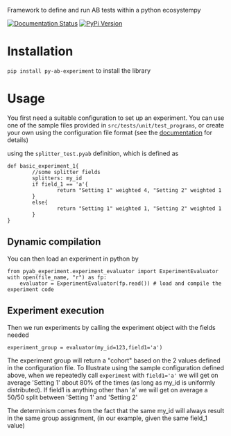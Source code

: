 Framework to define and run AB tests within a python ecosystempy

[![Documentation Status](https://readthedocs.org/projects/py-ab/badge/?version=latest)](https://py-ab.readthedocs.io/en/latest/?badge=latest)
[![PyPi Version](https://img.shields.io/pypi/v/py-ab-experiment.svg)](https://pypi.python.org/pypi/py-ab-experiment/)

# Installation
`pip install py-ab-experiment` to install the library

# Usage
You first need a suitable configuration to set up an experiment. You can use one of the sample files provided in `src/tests/unit/test_programs`, or create your own using the configuration file format (see the [documentation](https://py-ab.readthedocs.io) for details)

using the `splitter_test.pyab` definition, which is defined as
```
def basic_experiment_1{
        //some splitter fields
        splitters: my_id
        if field_1 == 'a'{
                return "Setting 1" weighted 4, "Setting 2" weighted 1
        }
        else{
                return "Setting 1" weighted 1, "Setting 2" weighted 1
        }
}
```

## Dynamic compilation

You can then load an experiment in python by
```
from pyab_experiment.experiment_evaluator import ExperimentEvaluator
with open(file_name, "r") as fp:
    evaluator = ExperimentEvaluator(fp.read()) # load and compile the experiment code
```

## Experiment execution
Then we run experiments by calling the experiment object with the fields needed
```
experiment_group = evaluator(my_id=123,field1='a')
```

The experiment group will return a "cohort" based on the 2 values defined in the configuration file. To Illustrate using the sample configuration defined above, when we repeatedly call `experiment` with `field1='a'`  we will get on average 'Setting 1' about 80% of the times (as long as my_id is uniformly distributed). If field1 is anything other than 'a' we will get on average a 50/50 split between 'Setting 1' and 'Setting 2'

The determinism comes from the fact that the same my_id will always result in the same group assignment, (in our example, given the same field_1 value)
